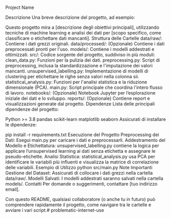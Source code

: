 Project Name

Descrizione
Una breve descrizione del progetto, ad esempio:

Questo progetto mira a [descrizione degli obiettivi principali], utilizzando tecniche di machine learning e analisi dei dati per [scopo specifico, come classificare o etichettare dati mancanti].
Struttura delle Cartelle
data/raw/: Contiene i dati grezzi originali.
data/processed/: (Opzionale) Contiene i dati preprocessati pronti per l'uso.
models/: Contiene i modelli addestrati e ottimizzati.
src/: Codice sorgente del progetto, suddiviso in più moduli:
clean_data.py: Funzioni per la pulizia dei dati.
preprocessing.py: Script di preprocessing, inclusa la standardizzazione e l'imputazione dei valori mancanti.
unsupervised_labelling.py: Implementazione di modelli di clustering per etichettare le righe senza valori nella colonna sii.
statistical_analysis.py: Funzioni per l'analisi statistica e la riduzione dimensionale (PCA).
main.py: Script principale che coordina l'intero flusso di lavoro.
notebooks/: (Opzionale) Notebook Jupyter per l’esplorazione iniziale dei dati e lo sviluppo.
reports/: (Opzionale) Contiene report e visualizzazioni generate dal progetto.
Dipendenze
Lista delle principali dipendenze del progetto:

Python >= 3.8
pandas
scikit-learn
matplotlib
seaborn
Assicurati di installare le dipendenze:

pip install -r requirements.txt
Esecuzione del Progetto
Preprocessing dei Dati:
Esegui main.py per caricare i dati e preprocessarli.
Addestramento del Modello e Etichettatura:
unsupervised_labelling.py contiene la logica per applicare l’unsupervised learning ai dati senza etichetta e assegnare le pseudo-etichette.
Analisi Statistica:
statistical_analysis.py usa PCA per identificare le variabili più influenti e visualizza la matrice di correlazione delle variabili.
Esempio di Utilizzo
python src/main.py
Note Importanti
Gestione del Dataset: Assicurati di collocare i dati grezzi nella cartella data/raw/.
Modelli Salvati: I modelli addestrati saranno salvati nella cartella models/.
Contatti
Per domande o suggerimenti, contattare [tuo indirizzo email].

Con questo README, qualsiasi collaboratore (o anche tu in futuro) può comprendere rapidamente il progetto, come navigare tra le cartelle e avviare i vari script.# problematic-internet-use

